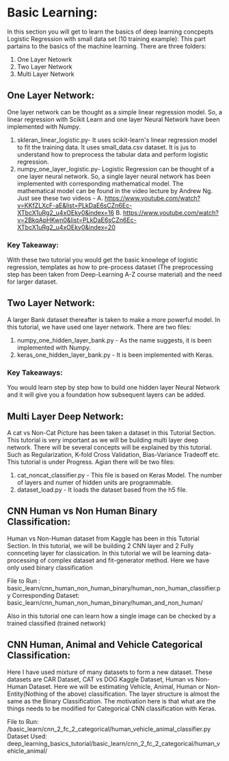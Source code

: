 
# Basic Learning:

In this section you will get to learn the basics of deep learning concpepts
Logistic Regression with small data set (10 training example):
This part partains to the basics of the machine learning. There are three folders:
1. One Layer Netowrk
2. Two Layer Network
3. Multi Layer Network

## One Layer Network:
One layer network can be thought as a simple linear regression model. So, a linear regression with Scikit Learn and one layer Neural Network have been implemented with Numpy.
1.	skleran_linear_logistic.py- It uses scikit-learn's linear regression model to fit the training data. It uses small_data.csv dataset. It is jus to understand how to preprocess the tabular data and perform logistic regression.
2.	numpy_one_layer_logistic.py- Logistic Regression can be thought of a one layer neural network.
So, a single layer neural network has been implemented with corresponding mathematical model. The mathematical model can be found in the video lecture by Andrew Ng. Just see these two videos -
A. https://www.youtube.com/watch?v=KKfZLXcF-aE&list=PLkDaE6sCZn6Ec-XTbcX1uRg2_u4xOEky0&index=16
B. https://www.youtube.com/watch?v=2BkqApHKwn0&list=PLkDaE6sCZn6Ec-XTbcX1uRg2_u4xOEky0&index=20

### Key Takeaway:
With these two tutorial you would get the basic knowlege of logistic regression, templates as how to pre-process dataset (The preprocessing step has been taken from Deep-Learning A-Z course material) and the need for larger dataset.

## Two Layer Network: 
A larger Bank dataset thereafter is taken to make a more powerful model. In this tutorial, we have used one layer network. There are two files:
1. numpy_one_hidden_layer_bank.py - As the name suggests, it is been implemented with Numpy.
2. keras_one_hidden_layer_bank.py - It is been implemented with Keras. 

### Key Takeaways: 
You would learn step by step how to build one hidden layer Neural Network and it will give you a foundation how subsequent layers can be added. 

## Multi Layer Deep Network:
A cat vs Non-Cat Picture has been taken a dataset in this Tutorial Section. This tutorial is very important as we will be building multi layer deep network. There will be several concepts will be explained by this tutorial. Such as Regularization, K-fold Cross Validation, Bias-Variance Tradeoff etc. This tutorial is under Progress. Agian there will be two files:
1. cat_noncat_classifier.py - This file is based on Keras Model. The number of layers and numer of hidden units are programmable.
2. dataset_load.py - It loads the dataset based from the h5 file.

## CNN Human vs Non Human Binary Classification:
Human vs Non-Human dataset from Kaggle has been in this Tutorial Section. In this tutorial, we will be building 2 CNN layer and 2 Fully connceting layer for classication. In this tutorial we will be learning data-processing of complex dataset and fit-generator method. Here we have only used binary classification

File to Run :  basic_learn/cnn_human_non_human_binary/human_non_human_classifier.py
Corresponding Dataset: basic_learn/cnn_human_non_human_binary/human_and_non_human/

Also in this tutorial one can learn how a single image can be checked by a trained classified (trained network)

## CNN Human, Animal and Vehicle Categorical Classification:
Here I have used mixture of many datasets to form a new dataset. These datasets are CAR Dataset, CAT vs DOG Kaggle Dataset, Human vs Non-Human Dataset. Here we will be estimating Vehicle, Animal, Human or Non-Entity(Nothing of the above) classification. The layer structure is almost the same as the Binary Classification. The motivation here is that what are the things needs to be modified for Categorical CNN classification with Keras.

File to Run: /basic_learn/cnn_2_fc_2_categorical/human_vehicle_animal_classifier.py
Dataset Used: deep_learning_basics_tutorial/basic_learn/cnn_2_fc_2_categorical/human_vehicle_animal/

